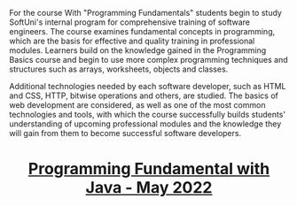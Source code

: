 For the course
With "Programming Fundamentals" students begin to study SoftUni's internal program for comprehensive training of software engineers. The course examines fundamental concepts in programming, which are the basis for effective and quality training in professional modules. Learners build on the knowledge gained in the Programming Basics course and begin to use more complex programming techniques and structures such as arrays, worksheets, objects and classes.

Additional technologies needed by each software developer, such as HTML and CSS, HTTP, bitwise operations and others, are studied. The basics of web development are considered, as well as one of the most common technologies and tools, with which the course successfully builds students' understanding of upcoming professional modules and the knowledge they will gain from them to become successful software developers.

# <p align="center"><a href="https://softuni.bg/trainings/3728/programming-fundamentals-may-2022"> Programming Fundamental with Java - May 2022 <a/><p>



